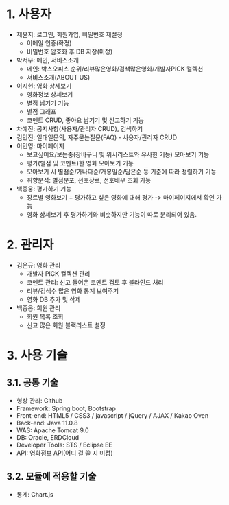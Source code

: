 # 1. 사용자
- 제윤지: 로그인, 회원가입, 비밀번호 재설정
  - 이메일 인증(확정)
  - 비밀번호 암호화 후 DB 저장(미정)
- 박서우: 메인, 서비스소개
  - 메인: 박스오피스 순위/리뷰많은영화/검색많은영화/개발자PICK 컬렉션
  - 서비스소개(ABOUT US)
- 이지현: 영화 상세보기
  - 영화정보 상세보기
  - 별점 남기기 기능
  - 별점 그래프
  - 코멘트 CRUD, 좋아요 남기기 및 신고하기 기능
- 차예진: 공지사항(사용자/관리자 CRUD), 검색하기
- 김민진: 일대일문의, 자주묻는질문(FAQ) - 사용자/관리자 CRUD
- 이민영: 마이페이지
  - 보고싶어요/보는중(장바구니 및 위시리스트와 유사한 기능) 모아보기 기능
  - 평가(별점 및 코멘트)한 영화 모아보기 기능
  - 모아보기 시 별점순/가나다순/개봉일순/담은순 등 기준에 따라 정렬하기 기능
  - 취향분석: 별점분포, 선호장르, 선호배우 조회 가능
- 백종웅: 평가하기 기능
  - 장르별 영화보기 + 평가하고 싶은 영화에 대해 평가 -> 마이페이지에서 확인 가능
  - 영화 상세보기 후 평가하기와 비슷하지만 기능이 따로 분리되어 있음.

# 2. 관리자
- 김은규: 영화 관리
  - 개발자 PICK 컬렉션 관리
  - 코멘트 관리: 신고 들어온 코멘트 검토 후 블라인드 처리
  - 리뷰/검색수 많은 영화 통계 보여주기
  - 영화 DB 추가 및 삭제
- 백종웅: 회원 관리
  - 회원 목록 조회
  - 신고 많은 회원 블랙리스트 설정

# 3. 사용 기술
## 3.1. 공통 기술
- 형상 관리: Github
- Framework: Spring boot, Bootstrap
- Front-end: HTML5 / CSS3 / javascript / jQuery / AJAX / Kakao Oven
- Back-end: Java 11.0.8
- WAS: Apache Tomcat 9.0
- DB: Oracle, ERDCloud
- Developer Tools: STS / Eclipse EE
- API: 영화정보 API(어디 걸 쓸 지 미정)

## 3.2. 모듈에 적용할 기술
- 통계: Chart.js
